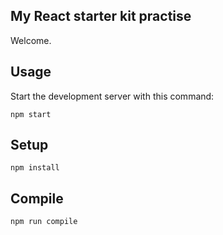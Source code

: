 My React starter kit practise
---
 
Welcome.


Usage
---
 
Start the development server with this command:
 
```
npm start
```


Setup
---
 
```
npm install
```
 
 
 
Compile
---
 
```
npm run compile
```